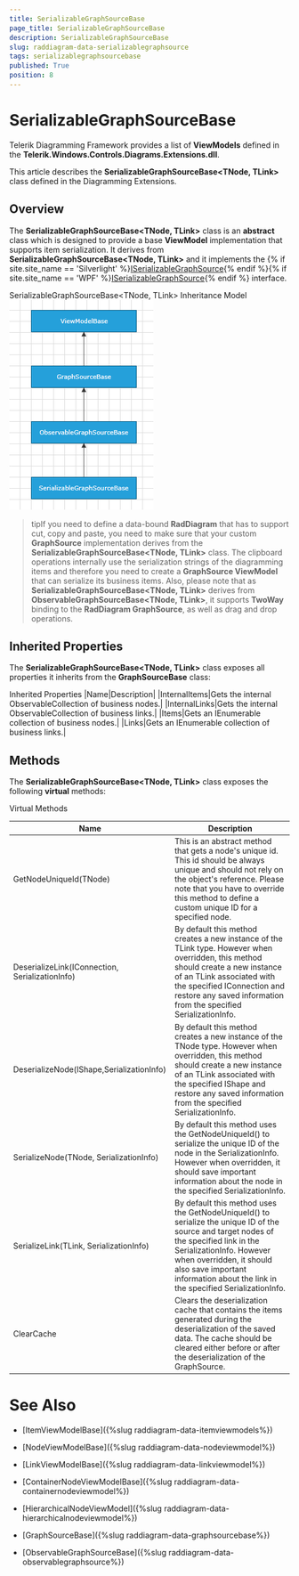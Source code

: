 ```yaml
---
title: SerializableGraphSourceBase
page_title: SerializableGraphSourceBase
description: SerializableGraphSourceBase
slug: raddiagram-data-serializablegraphsource
tags: serializablegraphsourcebase
published: True
position: 8
---
```


# SerializableGraphSourceBase



Telerik Diagramming Framework provides a list of __ViewModels__ defined in the __Telerik.Windows.Controls.Diagrams.Extensions.dll__.
	  

This article describes the __SerializableGraphSourceBase<TNode, TLink>__ class defined in the Diagramming Extensions.
	  

## Overview

The __SerializableGraphSourceBase<TNode, TLink>__ class is an __abstract__ class which is designed to provide a base __ViewModel__ implementation that supports item serialization. It derives from __SerializableGraphSourceBase<TNode, TLink>__ and it implements the {% if site.site_name == 'Silverlight' %}[ISerializableGraphSource](http://www.telerik.com/help/silverlight/t_telerik_windows_diagrams_core_iserializablegraphsource.html){% endif %}{% if site.site_name == 'WPF' %}[ISerializableGraphSource](http://www.telerik.com/help/wpf/t_telerik_windows_diagrams_core_iserializablegraphsource.html){% endif %} interface.
		

SerializableGraphSourceBase<TNode, TLink> Inheritance Model
![raddiagram-data-graphsource-hierarchy](images/raddiagram-data-graphsource-hierarchy.png)

>tipIf you need to define a data-bound __RadDiagram__ that has to support cut, copy and paste, you need to make sure that your custom __GraphSource__ implementation derives from the __SerializableGraphSourceBase<TNode, TLink>__ class. The clipboard operations internally use the serialization strings of the diagramming items and therefore you need to create a __GraphSource ViewModel__ that can serialize its business items. Also, please note that as __SerializableGraphSourceBase<TNode, TLink>__ derives from  __ObservableGraphSourceBase<TNode, TLink>__, it supports __TwoWay__ binding to the __RadDiagram GraphSource__, as well as drag and drop operations.
        

## Inherited Properties

The __SerializableGraphSourceBase<TNode, TLink>__ class exposes all properties it inherits from the __GraphSourceBase__ class:
		

Inherited Properties
|Name|Description|
|InternalItems|Gets the internal ObservableCollection of business nodes.|
|InternalLinks|Gets the internal ObservableCollection of business links.|
|Items|Gets an IEnumerable collection of business nodes.|
|Links|Gets an IEnumerable collection of business links.|


## Methods

The __SerializableGraphSourceBase<TNode, TLink>__ class exposes the following __virtual__ methods:
		
Virtual Methods

|Name|Description|
|----|-----------|
|GetNodeUniqueId(TNode)|This is an abstract method that gets a node's unique id. This id should be always unique and should not rely on the object's reference. Please note that you have to override this method to define a custom unique ID for a specified node.|
|DeserializeLink(IConnection, SerializationInfo)|By default this method creates a new instance of the TLink type. However when overridden, this method should create a new instance of an TLink associated with the specified IConnection and restore any saved information from the specified SerializationInfo.|
|DeserializeNode(IShape,SerializationInfo)|By default this method creates a new instance of the TNode type. However when overridden, this method should create a new instance of an TLink associated with the specified IShape and restore any saved information from the specified SerializationInfo.|
|SerializeNode(TNode, SerializationInfo)|By default this method uses the GetNodeUniqueId() to serialize the unique ID of the node in the SerializationInfo. However when overridden, it should save important information about the node in the specified SerializationInfo.|
|SerializeLink(TLink, SerializationInfo)|By default this method uses the GetNodeUniqueId() to serialize the unique ID of the source and target nodes of the specified link in the SerializationInfo. However when overridden, it should also save important information about the link in the specified SerializationInfo.|
|ClearCache|Clears the deserialization cache that contains the items generated during the deserialization of the saved data. The cache should be cleared either before or after the deserialization of the GraphSource.|


# See Also

 * [ItemViewModelBase]({%slug raddiagram-data-itemviewmodels%})

 * [NodeViewModelBase]({%slug raddiagram-data-nodeviewmodel%})

 * [LinkViewModelBase]({%slug raddiagram-data-linkviewmodel%})

 * [ContainerNodeViewModelBase]({%slug raddiagram-data-containernodeviewmodel%})

 * [HierarchicalNodeViewModel]({%slug raddiagram-data-hierarchicalnodeviewmodel%})

 * [GraphSourceBase]({%slug raddiagram-data-graphsourcebase%})

 * [ObservableGraphSourceBase]({%slug raddiagram-data-observablegraphsource%})
